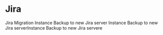 # Jira
Jira Migration
Instance Backup to new Jira server
Instance Backup to new Jira serverInstance Backup to new Jira servere
